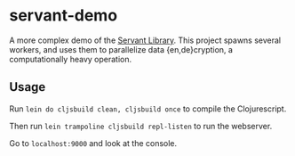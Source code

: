 # servant-demo

A more complex demo of the [Servant Library](https://github.com/MarcoPolo/Servant).
This project spawns several workers, and uses them to parallelize data {en,de}cryption, 
a computationally heavy operation.

## Usage

Run `lein do cljsbuild clean, cljsbuild once` to compile the Clojurescript.  

Then run `lein trampoline cljsbuild repl-listen` to run the webserver.

Go to `localhost:9000` and look at the console.
